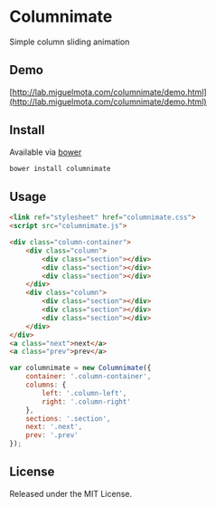 # Columnimate

Simple column sliding animation

## Demo

[http://lab.miguelmota.com/columnimate/demo.html](http://lab.miguelmota.com/columnimate/demo.html)

## Install

Available via [bower](http://bower.io/)

```bash
bower install columnimate
```

## Usage

```html
<link ref="stylesheet" href="columnimate.css">
<script src="columnimate.js">
```

```html
<div class="column-container">
    <div class="column">
        <div class="section"></div>
        <div class="section"></div>
        <div class="section"></div>
    </div>
    <div class="column">
        <div class="section"></div>
        <div class="section"></div>
        <div class="section"></div>
    </div>
</div>
<a class="next">next</a>
<a class="prev">prev</a>
```

```javascript
var columnimate = new Columnimate({
    container: '.column-container',
    columns: {
        left: '.column-left',
        right: '.column-right'
    },
    sections: '.section',
    next: '.next',
    prev: '.prev'
});
```

## License

Released under the MIT License.

